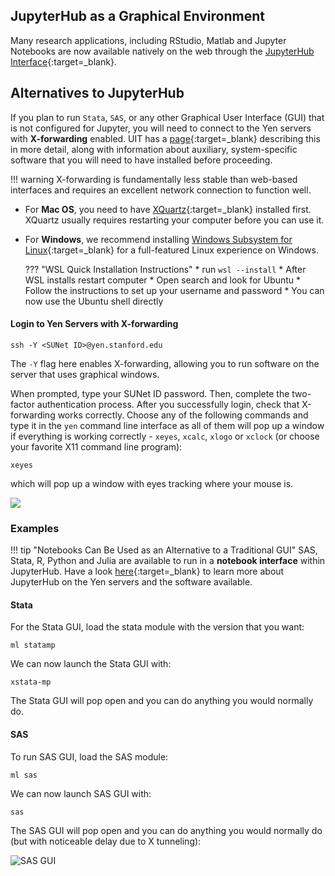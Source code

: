 ## JupyterHub as a Graphical Environment

Many research applications, including RStudio, Matlab and Jupyter Notebooks are now available natively on the web through the [JupyterHub Interface](/_getting_started/jupyter/){:target=_blank}.

## Alternatives to JupyterHub

If you plan to run `Stata`, `SAS`, or any other Graphical User Interface (GUI) that is not configured for Jupyter, you will need to connect to the Yen servers with **X-forwarding** enabled. UIT has a [page](https://uit.stanford.edu/service/sharedcomputing/moreX){:target=_blank} describing this in more detail, along with information about auxiliary, system-specific software that you will need to have installed before proceeding.

!!! warning
    X-forwarding is fundamentally less stable than web-based interfaces and requires an excellent network connection to function well.

* For **Mac OS**, you need to have [XQuartz](https://www.xquartz.org/){:target=_blank} installed first. XQuartz usually requires restarting your computer before you can use it.

* For **Windows**, we recommend installing [Windows Subsystem for Linux](https://learn.microsoft.com/en-us/windows/wsl/install){:target=_blank} for a full-featured Linux experience on Windows.
      
    ??? "WSL Quick Installation Instructions"
          * run `wsl --install`
          * After WSL installs restart computer
          * Open search and look for Ubuntu
          * Follow the instructions to set up your username and password
          * You can now use the Ubuntu shell directly


#### Login to Yen Servers with X-forwarding

```title="Terminal Command"
ssh -Y <SUNet ID>@yen.stanford.edu
```

The `-Y` flag here enables X-forwarding, allowing you to run software on the server that uses graphical windows.

When prompted, type your SUNet ID password. Then, complete the two-factor authentication process.
After you successfully login, check that X-forwarding works correctly. Choose any of the following commands and type it in the `yen` command line interface as all of them will pop up a window if everything is working correctly - `xeyes`, `xcalc`, `xlogo` or `xclock` (or choose your favorite X11 command line program):

```title="Terminal Command"
xeyes
```
which will pop up a window with eyes tracking where your mouse is.

![](/assets/images/xeyes.png)

### Examples
!!! tip "Notebooks Can Be Used as an Alternative to a Traditional GUI"
    SAS, Stata, R, Python and Julia are available to run in a **notebook interface** within JupyterHub. Have a look [here](/_getting_started/jupyter/){:target=_blank} to learn more about JupyterHub on the Yen servers and the software available.

#### Stata

For the Stata GUI, load the stata module with the version that you want:

```title="Terminal Command"
ml statamp
```
We can now launch the Stata GUI with:

```title="Terminal Command"
xstata-mp
```

The Stata GUI will pop open and you can do anything you would normally do.

#### SAS

To run SAS GUI, load the SAS module:

```title="Terminal Command"
ml sas
```
We can now launch SAS GUI with:

```title="Terminal Command"
sas
```

The SAS GUI will pop open and you can do anything you would normally do (but with noticeable delay due to X tunneling):

![SAS GUI](/assets/images/sas-gui.png)